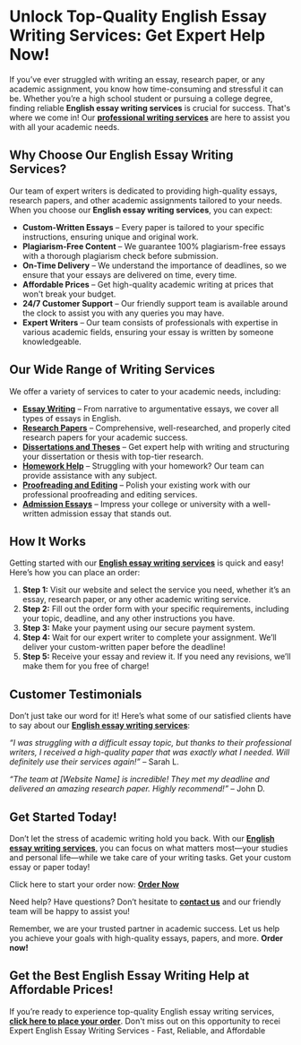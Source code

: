 <h1>Unlock Top-Quality English Essay Writing Services: Get Expert Help Now!</h1>

<p>If you’ve ever struggled with writing an essay, research paper, or any academic assignment, you know how time-consuming and stressful it can be. Whether you’re a high school student or pursuing a college degree, finding reliable <strong>English essay writing services</strong> is crucial for success. That's where we come in! Our <a href="https://tinyurl.com/topessay?keyword=english+essay+writing+services" target="_blank"><strong>professional writing services</strong></a> are here to assist you with all your academic needs.</p>

<h2>Why Choose Our English Essay Writing Services?</h2>

<p>Our team of expert writers is dedicated to providing high-quality essays, research papers, and other academic assignments tailored to your needs. When you choose our <strong>English essay writing services</strong>, you can expect:</p>

<ul>
  <li><strong>Custom-Written Essays</strong> – Every paper is tailored to your specific instructions, ensuring unique and original work.</li>
  <li><strong>Plagiarism-Free Content</strong> – We guarantee 100% plagiarism-free essays with a thorough plagiarism check before submission.</li>
  <li><strong>On-Time Delivery</strong> – We understand the importance of deadlines, so we ensure that your essays are delivered on time, every time.</li>
  <li><strong>Affordable Prices</strong> – Get high-quality academic writing at prices that won't break your budget.</li>
  <li><strong>24/7 Customer Support</strong> – Our friendly support team is available around the clock to assist you with any queries you may have.</li>
  <li><strong>Expert Writers</strong> – Our team consists of professionals with expertise in various academic fields, ensuring your essay is written by someone knowledgeable.</li>
</ul>

<h2>Our Wide Range of Writing Services</h2>

<p>We offer a variety of services to cater to your academic needs, including:</p>

<ul>
  <li><a href="https://tinyurl.com/topessay?keyword=english+essay+writing+services" target="_blank"><strong>Essay Writing</strong></a> – From narrative to argumentative essays, we cover all types of essays in English.</li>
  <li><a href="https://tinyurl.com/topessay?keyword=english+essay+writing+services" target="_blank"><strong>Research Papers</strong></a> – Comprehensive, well-researched, and properly cited research papers for your academic success.</li>
  <li><a href="https://tinyurl.com/topessay?keyword=english+essay+writing+services" target="_blank"><strong>Dissertations and Theses</strong></a> – Get expert help with writing and structuring your dissertation or thesis with top-tier research.</li>
  <li><a href="https://tinyurl.com/topessay?keyword=english+essay+writing+services" target="_blank"><strong>Homework Help</strong></a> – Struggling with your homework? Our team can provide assistance with any subject.</li>
  <li><a href="https://tinyurl.com/topessay?keyword=english+essay+writing+services" target="_blank"><strong>Proofreading and Editing</strong></a> – Polish your existing work with our professional proofreading and editing services.</li>
  <li><a href="https://tinyurl.com/topessay?keyword=english+essay+writing+services" target="_blank"><strong>Admission Essays</strong></a> – Impress your college or university with a well-written admission essay that stands out.</li>
</ul>

<h2>How It Works</h2>

<p>Getting started with our <a href="https://tinyurl.com/topessay?keyword=english+essay+writing+services" target="_blank"><strong>English essay writing services</strong></a> is quick and easy! Here’s how you can place an order:</p>

<ol>
  <li><strong>Step 1:</strong> Visit our website and select the service you need, whether it’s an essay, research paper, or any other academic writing service.</li>
  <li><strong>Step 2:</strong> Fill out the order form with your specific requirements, including your topic, deadline, and any other instructions you have.</li>
  <li><strong>Step 3:</strong> Make your payment using our secure payment system.</li>
  <li><strong>Step 4:</strong> Wait for our expert writer to complete your assignment. We’ll deliver your custom-written paper before the deadline!</li>
  <li><strong>Step 5:</strong> Receive your essay and review it. If you need any revisions, we’ll make them for you free of charge!</li>
</ol>

<h2>Customer Testimonials</h2>

<p>Don’t just take our word for it! Here’s what some of our satisfied clients have to say about our <a href="https://tinyurl.com/topessay?keyword=english+essay+writing+services" target="_blank"><strong>English essay writing services</strong></a>:</p>

<p><em>“I was struggling with a difficult essay topic, but thanks to their professional writers, I received a high-quality paper that was exactly what I needed. Will definitely use their services again!”</em> – Sarah L.</p>

<p><em>“The team at [Website Name] is incredible! They met my deadline and delivered an amazing research paper. Highly recommend!”</em> – John D.</p>

<h2>Get Started Today!</h2>

<p>Don’t let the stress of academic writing hold you back. With our <a href="https://tinyurl.com/topessay?keyword=english+essay+writing+services" target="_blank"><strong>English essay writing services</strong></a>, you can focus on what matters most—your studies and personal life—while we take care of your writing tasks. Get your custom essay or paper today!</p>

<p>Click here to start your order now: <a href="https://tinyurl.com/topessay?keyword=english+essay+writing+services" target="_blank"><strong>Order Now</strong></a></p>

<p>Need help? Have questions? Don’t hesitate to <a href="https://tinyurl.com/topessay?keyword=english+essay+writing+services" target="_blank"><strong>contact us</strong></a> and our friendly team will be happy to assist you!</p>

<p>Remember, we are your trusted partner in academic success. Let us help you achieve your goals with high-quality essays, papers, and more. <strong>Order now!</strong></p>

<h2>Get the Best English Essay Writing Help at Affordable Prices!</h2>

<p>If you’re ready to experience top-quality English essay writing services, <a href="https://tinyurl.com/topessay?keyword=english+essay+writing+services" target="_blank"><strong>click here to place your order</strong></a>. Don't miss out on this opportunity to recei
Expert English Essay Writing Services - Fast, Reliable, and Affordable
